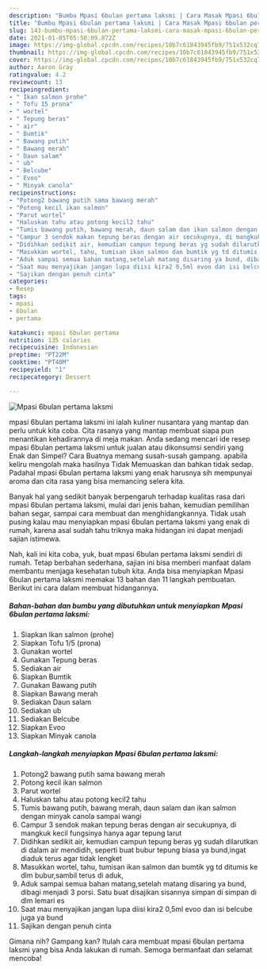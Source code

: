 ```yaml
---
description: "Bumbu Mpasi 6bulan pertama laksmi | Cara Masak Mpasi 6bulan pertama laksmi Yang Sedap"
title: "Bumbu Mpasi 6bulan pertama laksmi | Cara Masak Mpasi 6bulan pertama laksmi Yang Sedap"
slug: 143-bumbu-mpasi-6bulan-pertama-laksmi-cara-masak-mpasi-6bulan-pertama-laksmi-yang-sedap
date: 2021-01-05T05:50:09.872Z
image: https://img-global.cpcdn.com/recipes/10b7c61843945fb9/751x532cq70/mpasi-6bulan-pertama-laksmi-foto-resep-utama.jpg
thumbnail: https://img-global.cpcdn.com/recipes/10b7c61843945fb9/751x532cq70/mpasi-6bulan-pertama-laksmi-foto-resep-utama.jpg
cover: https://img-global.cpcdn.com/recipes/10b7c61843945fb9/751x532cq70/mpasi-6bulan-pertama-laksmi-foto-resep-utama.jpg
author: Aaron Gray
ratingvalue: 4.2
reviewcount: 13
recipeingredient:
- " Ikan salmon prohe"
- " Tofu 15 prona"
- " wortel"
- " Tepung beras"
- " air"
- " Bumtik"
- " Bawang putih"
- " Bawang merah"
- " Daun salam"
- " ub"
- " Belcube"
- " Evoo"
- " Minyak canola"
recipeinstructions:
- "Potong2 bawang putih sama bawang merah"
- "Potong kecil ikan salmon"
- "Parut wortel"
- "Haluskan tahu atau potong kecil2 tahu"
- "Tumis bawang putih, bawang merah, daun salam dan ikan salmon dengan minyak canola sampai wangi"
- "Campur 3 sendok makan tepung beras dengan air secukupnya, di mangkuk kecil fungsinya hanya agar tepung larut"
- "Didihkan sedikit air, kemudian campun tepung beras yg sudah dilarutkan di dalam air mendidih, seperti buat bubur tepung biasa ya bund,ingat diaduk terus agar tidak lengket"
- "Masukkan wortel, tahu, tumisan ikan salmon dan bumtik yg td ditumis ke dlm bubur,sambil terus di aduk,"
- "Aduk sampai semua bahan matang,setelah matang disaring ya bund, dibagi menjadi 3 porsi. Satu buat disajikan sisannya simpan di simpan di dlm lemari es"
- "Saat mau menyajikan jangan lupa diisi kira2 0,5ml evoo dan isi belcube juga ya bund"
- "Sajikan dengan penuh cinta"
categories:
- Resep
tags:
- mpasi
- 6bulan
- pertama

katakunci: mpasi 6bulan pertama 
nutrition: 135 calories
recipecuisine: Indonesian
preptime: "PT22M"
cooktime: "PT40M"
recipeyield: "1"
recipecategory: Dessert

---
```



![Mpasi 6bulan pertama laksmi](https://img-global.cpcdn.com/recipes/10b7c61843945fb9/751x532cq70/mpasi-6bulan-pertama-laksmi-foto-resep-utama.jpg)


mpasi 6bulan pertama laksmi ini ialah kuliner nusantara yang mantap dan perlu untuk kita coba. Cita rasanya yang mantap membuat siapa pun menantikan kehadirannya di meja makan.
Anda sedang mencari ide resep mpasi 6bulan pertama laksmi untuk jualan atau dikonsumsi sendiri yang Enak dan Simpel? Cara Buatnya memang susah-susah gampang. apabila keliru mengolah maka hasilnya Tidak Memuaskan dan bahkan tidak sedap. Padahal mpasi 6bulan pertama laksmi yang enak harusnya sih mempunyai aroma dan cita rasa yang bisa memancing selera kita.

Banyak hal yang sedikit banyak berpengaruh terhadap kualitas rasa dari mpasi 6bulan pertama laksmi, mulai dari jenis bahan, kemudian pemilihan bahan segar, sampai cara membuat dan menghidangkannya. Tidak usah pusing kalau mau menyiapkan mpasi 6bulan pertama laksmi yang enak di rumah, karena asal sudah tahu triknya maka hidangan ini dapat menjadi sajian istimewa.




Nah, kali ini kita coba, yuk, buat mpasi 6bulan pertama laksmi sendiri di rumah. Tetap berbahan sederhana, sajian ini bisa memberi manfaat dalam membantu menjaga kesehatan tubuh kita. Anda bisa menyiapkan Mpasi 6bulan pertama laksmi memakai 13 bahan dan 11 langkah pembuatan. Berikut ini cara dalam membuat hidangannya.

<!--inarticleads1-->

##### Bahan-bahan dan bumbu yang dibutuhkan untuk menyiapkan Mpasi 6bulan pertama laksmi:

1. Siapkan  Ikan salmon (prohe)
1. Siapkan  Tofu 1/5 (prona)
1. Gunakan  wortel
1. Gunakan  Tepung beras
1. Sediakan  air
1. Siapkan  Bumtik
1. Gunakan  Bawang putih
1. Siapkan  Bawang merah
1. Sediakan  Daun salam
1. Sediakan  ub
1. Sediakan  Belcube
1. Siapkan  Evoo
1. Siapkan  Minyak canola




<!--inarticleads2-->

##### Langkah-langkah menyiapkan Mpasi 6bulan pertama laksmi:

1. Potong2 bawang putih sama bawang merah
1. Potong kecil ikan salmon
1. Parut wortel
1. Haluskan tahu atau potong kecil2 tahu
1. Tumis bawang putih, bawang merah, daun salam dan ikan salmon dengan minyak canola sampai wangi
1. Campur 3 sendok makan tepung beras dengan air secukupnya, di mangkuk kecil fungsinya hanya agar tepung larut
1. Didihkan sedikit air, kemudian campun tepung beras yg sudah dilarutkan di dalam air mendidih, seperti buat bubur tepung biasa ya bund,ingat diaduk terus agar tidak lengket
1. Masukkan wortel, tahu, tumisan ikan salmon dan bumtik yg td ditumis ke dlm bubur,sambil terus di aduk,
1. Aduk sampai semua bahan matang,setelah matang disaring ya bund, dibagi menjadi 3 porsi. Satu buat disajikan sisannya simpan di simpan di dlm lemari es
1. Saat mau menyajikan jangan lupa diisi kira2 0,5ml evoo dan isi belcube juga ya bund
1. Sajikan dengan penuh cinta




Gimana nih? Gampang kan? Itulah cara membuat mpasi 6bulan pertama laksmi yang bisa Anda lakukan di rumah. Semoga bermanfaat dan selamat mencoba!
